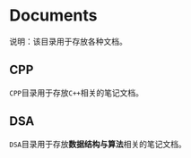 # Documents

说明：该目录用于存放各种文档。

## CPP

`CPP`目录用于存放`C++`相关的笔记文档。

## DSA

`DSA`目录用于存放**数据结构与算法**相关的笔记文档。
